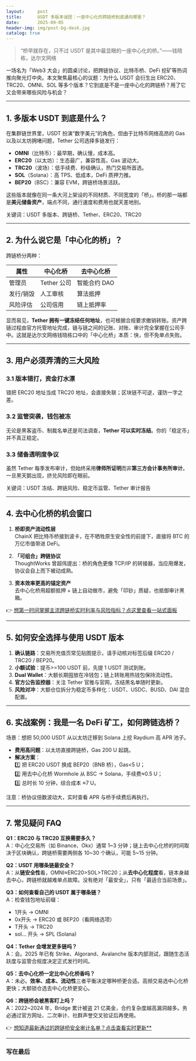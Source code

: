 ```yaml
---
layout:     post
title:      USDT 多版本谜团：一座中心化的跨链桥到底通向哪里？
date:       2025-09-05
header-img: img/post-bg-desk.jpg
catalog: true
---
```


> “桥早就存在，只不过 USDT 是其中最显眼的一座中心化的桥。”——钱晓栋，达尔文网络

一场名为「Web3 大会」的圆桌讨论，把跨链协议、比特币桥、DeFi 挖矿等热词推向聚光灯中央。本文聚焦最核心的议题：为什么 USDT 会衍生出 ERC20、TRC20、OMNI、SOL 等多个版本？它到底是不是一座中心化的跨链桥？用了它又会带来哪些风险与机会？

---

## 1. 多版本 USDT 到底是什么？

在集群链世界里，USDT 扮演“数字美元”的角色，但由于比特币网络高昂的 Gas 以及以太坊拥堵问题，Tether 公司选择多链发行：

- **OMNI**（比特币）：最早期，确认慢，成本高。  
- **ERC20**（以太坊）：生态最广，兼容性高，Gas 波动大。  
- **TRC20**（波场）：低手续费、秒级确认，热门交易所首选。  
- **SOL**（Solana）：高 TPS、低成本，DeFi 质押力推。  
- **BEP20**（BSC）：兼容 EVM，跨链桥场景活跃。  

这些版本就像在同一条大河上架设的不同材质、不同宽度的「桥」。桥的那一端都是**美元储备资产**，端点不同，通行速度和费用也就天差地别。

关键词：USDT 多版本、跨链桥、Tether、ERC20、TRC20

---

## 2. 为什么说它是「中心化的桥」？

跨链桥分两种：

| 属性 | 中心化桥 | 去中心化桥 |
|------|----------|------------|
| 管理员 | Tether 公司 | 智能合约 DAO |
| 发行/销毁 | 人工审核 | 算法抵押 |
| 风险评估 | 公司信用 | 链上抵押率 |

显而易见，**Tether 拥有一键冻结任何地址**，也可根据合规要求撤销转账。资产跨链过程由官方托管地址完成，链与链之间的记账、对账、审计完全掌握在公司手中。这就是达尔文网络钱晓栋口中的「中心化桥」本质：快，但不免单点失败。

---

## 3. 用户必须弄清的三大风险

### 3.1 版本错打，资金打水漂  
错把 ERC20 地址当成 TRC20 地址，会直接失联；区块链不可逆，谨防一字之差。

### 3.2 监管突袭，钱包被冻  
无论是黑客盗币、制裁名单还是司法调查，**Tether 可以实时冻结**。你的「稳定币」并不真正稳定。

### 3.3 储备透明度争议  
虽然 Tether 每季发布审计，但始终采用**律师所证明**而非**第三方会计事务所审计**。一旦黑天鹅出现，挤兑风险即在眼前。

关键词：USDT 冻结、跨链风险、稳定币监管、Tether 审计报告

---

## 4. 去中心化桥的机会窗口

1. **桥即资产流动性层**  
   ChainX 把比特币桥接到波卡，在不牺牲原生安全性的前提下，直接将 BTC 的万亿市值带进 DeFi。

2. **「可组合」跨链协议**  
   ThoughtWorks 曾超伟提出：桥的角色更像 TCP/IP 的转接器，当应用爆发，协议会自上而下被动成熟。

3. **资本效率更高的锚定资产**  
   去中心化桥用超额抵押 + 链上自动做市，避免「印钞」质疑，也抵御审计黑箱。

👉 [想第一时间掌握主流跨链桥实时利率与风险指标？点这里查看一站式面板](https://okxdog.com/)

---

## 5. 如何安全选择与使用 USDT 版本

1. **确认链路**：交易所充值页常见贴图提示，请手动核对标签后缀 ERC20 / TRC20 / BEP20。  
2. **小额试验**：提币>=100 USDT 前，先提 1 USDT 测试到账。  
3. **Dual Wallet**：大额长期囤放在冷钱包；链上转账用热钱包保持流动性。  
4. **官方公告监控器**：关注 Tether 官推与官网，冻结黑名单随时更新。  
5. **风险对冲**：大额仓位拆分为稳定币多样化：USDT、USDC、BUSD、DAI 混合配置。

---

## 6. 实战案例：我是一名 DeFi 矿工，如何跨链选桥？

场景：想把 50,000 USDT 从以太坊迁移到 Solana 上挖 Raydium 高 APR 池子。

- **费用高问题**：以太坊直接跨链桥，Gas 200 U 起跳。  
- **解决方案**：  
  1️⃣ 把 ERC20 USDT 换成 BEP20（BNB 桥），Gas<5 U；  
  2️⃣ 用去中心化桥 Wormhole 从 BSC → Solana，手续费≈0.5 U；  
  3️⃣ 总时长 10 分钟，综合成本 ≈7 U。

注意：桥协议倍数波动大，实时查看 APR 与桥手续费后再执行。

---

## 7. 常见疑问 FAQ

**Q1：ERC20 与 TRC20 互换需要多久？**  
A：中心化交易所（如 Binance、Okx）通常 1~3 分钟；链上去中心化桥的时间取决于区块确认，跨链桥需要两侧各 10~30 个确认，可能 5~15 分钟。

**Q2：USDT 用哪条链最安全？**  
A：从**链安全性**看，OMNI≈ERC20>SOL>TRC20；从**去中心化程度**看，链本身越去中心，跨链桥就越难单点故障。没有绝对「最安全」，只有「最适合当前场景」。

**Q3：如何查看自己的 USDT 属于哪条链？**  
A：检查钱包地址前缀：  
- 1开头 → OMNI  
- 0x开头 → ERC20 或 BEP20（看网络选项）  
- T开头 → TRC20  
- sol… 开头 → SPL (Solana)

**Q4：Tether 会增发更多链吗？**  
A：会。2025 年已有 Strike、Algorand、Avalanche 版本内部测试，跟随生态活跃度与监管合规度决定正式发行时间。

**Q5：去中心化桥一定比中心化桥香吗？**  
A：未必。**效率、成本、流动性**三者平衡决定哪种桥更合适。高频交易选中心化桥更快；大额锁仓选去中心化桥更安心。

**Q6：跨链桥会被黑客盯上吗？**  
A：2022~2024 年，Bridge 累计被盗 21 亿美金，合约复杂度越高漏洞越多。务必通过官方网址、二次审计、社群声誉交叉验证后再使用。

👉 [想知道最新通过的跨链桥安全审计名单？点击查看实时更新**](https://okxdog.com/)

---

### 写在最后